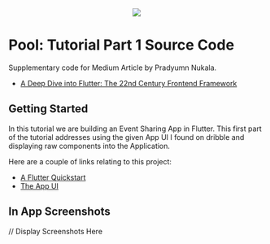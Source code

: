 <div align="center">
    <img src="https://i.ibb.co/1Xy7427/Capture.png"></img>
  <br>
</div>

# Pool: Tutorial Part 1 Source Code

Supplementary code for Medium Article by Pradyumn Nukala.

- [A Deep Dive into Flutter: The 22nd Century Frontend Framework](https://medium.com/hackernoon/a-deep-dive-into-flutter-the-22nd-century-frontend-framework-b0b827440a49)

## Getting Started

In this tutorial we are building an Event Sharing App in Flutter.
This first part of the tutorial addresses using the given App UI I found on dribble
and displaying raw components into the Application.

Here are a couple of links relating to this project:

- [A Flutter Quickstart](https://www.freecodecamp.org/news/an-introduction-to-flutter-the-basics-9fe541fd39e2/)
- [The App UI](https://dribbble.com/shots/6652283-Events-App)

## In App Screenshots
// Display Screenshots Here
